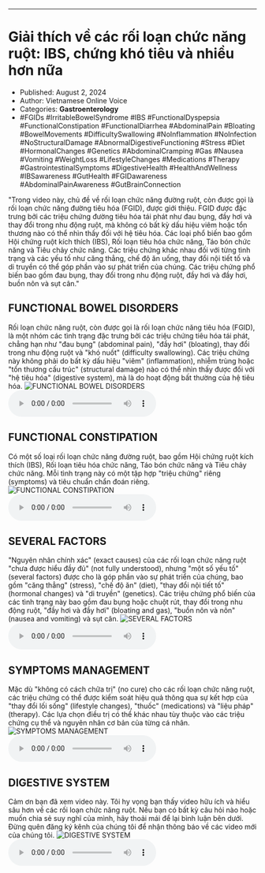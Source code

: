 
---

# Giải thích về các rối loạn chức năng ruột: IBS, chứng khó tiêu và nhiều hơn nữa

- Published: August 2, 2024
- Author: Vietnamese Online Voice
- Categories: **Gastroenterology**
- #FGIDs #IrritableBowelSyndrome #IBS #FunctionalDyspepsia #FunctionalConstipation #FunctionalDiarrhea #AbdominalPain #Bloating #BowelMovements #DifficultySwallowing #NoInflammation #NoInfection #NoStructuralDamage #AbnormalDigestiveFunctioning #Stress #Diet #HormonalChanges #Genetics #AbdominalCramping #Gas #Nausea #Vomiting #WeightLoss #LifestyleChanges #Medications #Therapy #GastrointestinalSymptoms #DigestiveHealth #HealthAndWellness #IBSawareness #GutHealth #FGIDawareness #AbdominalPainAwareness #GutBrainConnection

"Trong video này, chủ đề về rối loạn chức năng đường ruột, còn được gọi là rối loạn chức năng đường tiêu hóa (FGID), được giới thiệu. FGID được đặc trưng bởi các triệu chứng đường tiêu hóa tái phát như đau bụng, đầy hơi và thay đổi trong nhu động ruột, mà không có bất kỳ dấu hiệu viêm hoặc tổn thương nào có thể nhìn thấy đối với hệ tiêu hóa. Các loại phổ biến bao gồm Hội chứng ruột kích thích (IBS), Rối loạn tiêu hóa chức năng, Táo bón chức năng và Tiêu chảy chức năng. Các triệu chứng khác nhau đối với từng tình trạng và các yếu tố như căng thẳng, chế độ ăn uống, thay đổi nội tiết tố và di truyền có thể góp phần vào sự phát triển của chúng. Các triệu chứng phổ biến bao gồm đau bụng, thay đổi trong nhu động ruột, đầy hơi và đầy hơi, buồn nôn và sụt cân."


## FUNCTIONAL BOWEL DISORDERS

Rối loạn chức năng ruột, còn được gọi là rối loạn chức năng tiêu hóa (FGID), là một nhóm các tình trạng đặc trưng bởi các triệu chứng tiêu hóa tái phát, chẳng hạn như "đau bụng" (abdominal pain), "đầy hơi" (bloating), thay đổi trong nhu động ruột và "khó nuốt" (difficulty swallowing). Các triệu chứng này không phải do bất kỳ dấu hiệu "viêm" (inflammation), nhiễm trùng hoặc "tổn thương cấu trúc" (structural damage) nào có thể nhìn thấy được đối với "hệ tiêu hóa" (digestive system), mà là do hoạt động bất thường của hệ tiêu hóa.
![FUNCTIONAL BOWEL DISORDERS](https://http-archiver-apis-production-80.schnworks.com/storage/images/transitions/2024-08-02/transition-31128762906-Montserrat-Thin-1A237E.jpg)
<audio controls>
    <source src="https://http-archiver-apis-production-80.schnworks.com/storage/storage/audio/file-124600019.mp3" type="audio/mpeg">
</audio>



## FUNCTIONAL CONSTIPATION

Có một số loại rối loạn chức năng đường ruột, bao gồm Hội chứng ruột kích thích (IBS), Rối loạn tiêu hóa chức năng, Táo bón chức năng và Tiêu chảy chức năng. Mỗi tình trạng này có một tập hợp "triệu chứng" riêng (symptoms) và tiêu chuẩn chẩn đoán riêng.
![FUNCTIONAL CONSTIPATION](https://http-archiver-apis-production-80.schnworks.com/storage/images/transitions/2024-08-02/transition-3707013005-Montserrat-Bold-9C27B0.jpg)
<audio controls>
    <source src="https://http-archiver-apis-production-80.schnworks.com/storage/storage/audio/file-1467848210.mp3" type="audio/mpeg">
</audio>



## SEVERAL FACTORS

"Nguyên nhân chính xác" (exact causes) của các rối loạn chức năng ruột "chưa được hiểu đầy đủ" (not fully understood), nhưng "một số yếu tố" (several factors) được cho là góp phần vào sự phát triển của chúng, bao gồm "căng thẳng" (stress), "chế độ ăn" (diet), "thay đổi nội tiết tố" (hormonal changes) và "di truyền" (genetics). Các triệu chứng phổ biến của các tình trạng này bao gồm đau bụng hoặc chuột rút, thay đổi trong nhu động ruột, "đầy hơi và đầy hơi" (bloating and gas), "buồn nôn và nôn" (nausea and vomiting) và sụt cân.
![SEVERAL FACTORS](https://http-archiver-apis-production-80.schnworks.com/storage/images/transitions/2024-08-02/transition-11070001734-Montserrat-ExtraBold-7B1FA2.jpg)
<audio controls>
    <source src="https://http-archiver-apis-production-80.schnworks.com/storage/storage/audio/file-2265890892.mp3" type="audio/mpeg">
</audio>



## SYMPTOMS MANAGEMENT

Mặc dù "không có cách chữa trị" (no cure) cho các rối loạn chức năng ruột, các triệu chứng có thể được kiểm soát hiệu quả thông qua sự kết hợp của "thay đổi lối sống" (lifestyle changes), "thuốc" (medications) và "liệu pháp" (therapy). Các lựa chọn điều trị có thể khác nhau tùy thuộc vào các triệu chứng cụ thể và nguyên nhân cơ bản của từng cá nhân.
![SYMPTOMS MANAGEMENT](https://http-archiver-apis-production-80.schnworks.com/storage/images/transitions/2024-08-02/transition--12496232322-Montserrat-Regular-004895.jpg)
<audio controls>
    <source src="https://http-archiver-apis-production-80.schnworks.com/storage/storage/audio/file-2549396798.mp3" type="audio/mpeg">
</audio>



## DIGESTIVE SYSTEM

Cảm ơn bạn đã xem video này. Tôi hy vọng bạn thấy video hữu ích và hiểu sâu hơn về các rối loạn chức năng ruột. Nếu bạn có bất kỳ câu hỏi nào hoặc muốn chia sẻ suy nghĩ của mình, hãy thoải mái để lại bình luận bên dưới. Đừng quên đăng ký kênh của chúng tôi để nhận thông báo về các video mới của chúng tôi.
![DIGESTIVE SYSTEM](https://http-archiver-apis-production-80.schnworks.com/storage/images/transitions/2024-08-02/transition-1217239744-Montserrat-Medium-4A148C.jpg)
<audio controls>
    <source src="https://http-archiver-apis-production-80.schnworks.com/storage/storage/audio/file-25511888236.mp3" type="audio/mpeg">
</audio>

